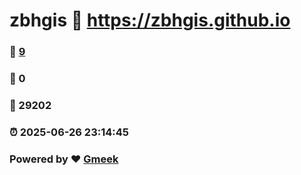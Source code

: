 # zbhgis :link: https://zbhgis.github.io 
### :page_facing_up: [9](https://zbhgis.github.io/tag.html) 
### :speech_balloon: 0 
### :hibiscus: 29202 
### :alarm_clock: 2025-06-26 23:14:45 
### Powered by :heart: [Gmeek](https://github.com/Meekdai/Gmeek)
